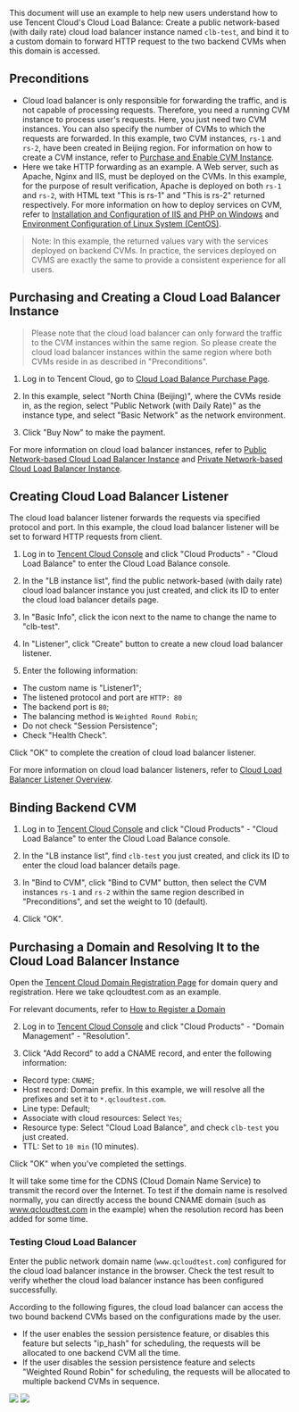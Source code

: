 ﻿This document will use an example to help new users understand how to use Tencent Cloud's Cloud Load Balance: Create a public network-based (with daily rate) cloud load balancer instance named `clb-test`, and bind it to a custom domain to forward HTTP request to the two backend CVMs when this domain is accessed.

## Preconditions
- Cloud load balancer is only responsible for forwarding the traffic, and is not capable of processing requests. Therefore, you need a running CVM instance to process user's requests. Here, you just need two CVM instances. You can also specify the number of CVMs to which the requests are forwarded. In this example, two CVM instances, `rs-1` and `rs-2`, have been created in Beijing region. For information on how to create a CVM instance, refer to [Purchase and Enable CVM Instance](/doc/product/213/4855).
- Here we take HTTP forwarding as an example. A Web server, such as Apache, Nginx and IIS, must be deployed on the CVMs. In this example, for the purpose of result verification, Apache is deployed on both `rs-1` and `rs-2`, with HTML text "This is rs-1" and "This is rs-2" returned respectively. For more information on how to deploy services on CVM, refer to [Installation and Configuration of IIS and PHP on Windows](https://www.qcloud.com/doc/product/213/2755) and [Environment Configuration of Linux System (CentOS)](https://www.qcloud.com/doc/product/213/2125).

> Note: In this example, the returned values vary with the services deployed on backend CVMs. In practice, the services deployed on CVMS are exactly the same to provide a consistent experience for all users.

## Purchasing and Creating a Cloud Load Balancer Instance
> Please note that the cloud load balancer can only forward the traffic to the CVM instances within the same region. So please create the cloud load balancer instances within the same region where both CVMs reside in as described in "Preconditions".

1) Log in to Tencent Cloud, go to [Cloud Load Balance Purchase Page](https://buy.qcloud.com/lb).

2) In this example, select "North China (Beijing)", where the CVMs reside in, as the region, select "Public Network (with Daily Rate)" as the instance type, and select "Basic Network" as the network environment.

3) Click "Buy Now" to make the payment.

For more information on cloud load balancer instances, refer to [Public Network-based Cloud Load Balancer Instance](/doc/product/214/6147) and [Private Network-based Cloud Load Balancer Instance](/doc/product/214/6148).

## Creating Cloud Load Balancer Listener
The cloud load balancer listener forwards the requests via specified protocol and port. In this example, the cloud load balancer listener will be set to forward HTTP requests from client.

1) Log in to [Tencent Cloud Console](https://console.qcloud.com/) and click "Cloud Products" - "Cloud Load Balance" to enter the Cloud Load Balance console.

2) In the "LB instance list", find the public network-based (with daily rate) cloud load balancer instance you just created, and click its ID to enter the cloud load balancer details page.

3) In "Basic Info", click the icon next to the name to change the name to "clb-test".

4) In "Listener", click "Create" button to create a new cloud load balancer listener.

5) Enter the following information:

- The custom name is "Listener1";
- The listened protocol and port are `HTTP: 80`
- The backend port is `80`;
- The balancing method is `Weighted Round Robin`;
- Do not check "Session Persistence";
- Check "Health Check".

Click "OK" to complete the creation of cloud load balancer listener.

For more information on cloud load balancer listeners, refer to [Cloud Load Balancer Listener Overview](/doc/product/214/6151).

## Binding Backend CVM

1) Log in to [Tencent Cloud Console](https://console.qcloud.com/) and click "Cloud Products" - "Cloud Load Balance" to enter the Cloud Load Balance console.

2) In the "LB instance list", find `clb-test` you just created, and click its ID to enter the cloud load balancer details page.

3) In "Bind to CVM", click "Bind to CVM" button, then select the CVM instances `rs-1` and `rs-2` within the same region described in "Preconditions", and set the weight to 10 (default).

4) Click "OK".

## Purchasing a Domain and Resolving It to the Cloud Load Balancer Instance
Open the [Tencent Cloud Domain Registration Page](https://www.qcloud.com/product/dm.html) for domain query and registration. Here we take qcloudtest.com as an example.

For relevant documents, refer to [How to Register a Domain](https://www.qcloud.com/doc/product/242/3717)

2) Log in to [Tencent Cloud Console](https://console.qcloud.com/) and click "Cloud Products" - "Domain Management" - "Resolution".


3) Click "Add Record" to add a CNAME record, and enter the following information:

- Record type: `CNAME`;
- Host record: Domain prefix. In this example, we will resolve all the prefixes and set it to `*.qcloudtest.com`.
- Line type: Default;
- Associate with cloud resources: Select `Yes`;
- Resource type: Select "Cloud Load Balance", and check `clb-test` you just created.
- TTL: Set to `10 min` (10 minutes).

Click "OK" when you've completed the settings.

It will take some time for the CDNS (Cloud Domain Name Service) to transmit the record over the Internet. To test if the domain name is resolved normally, you can directly access the bound CNAME domain (such as www.qcloudtest.com in the example) when the resolution record has been added for some time.

### Testing Cloud Load Balancer
Enter the public network domain name (`www.qcloudtest.com`) configured for the cloud load balancer instance in the browser. Check the test result to verify whether the cloud load balancer instance has been configured successfully.

According to the following figures, the cloud load balancer can access the two bound backend CVMs based on the configurations made by the user.
- If the user enables the session persistence feature, or disables this feature but selects "ip_hash" for scheduling, the requests will be allocated to one backend CVM all the time.
- If the user disables the session persistence feature and selects "Weighted Round Robin" for scheduling, the requests will be allocated to multiple backend CVMs in sequence.

![](//mccdn.qcloud.com/static/img/6db39e63f01e0212b85811d17467e5be/image.png)
![](//mccdn.qcloud.com/static/img/3a3df321b536f701c172f200f36bddc7/image.png)



